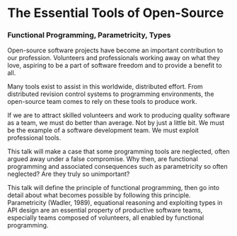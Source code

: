 # The Essential Tools of Open-Source

### Functional Programming, Parametricity, Types

Open-source software projects have become an important contribution to our
profession. Volunteers and professionals working away on what they love,
aspiring to be a part of software freedom and to provide a benefit to all.

Many tools exist to assist in this worldwide, distributed effort. From
distributed revision control systems to programming environments, the
open-source team comes to rely on these tools to produce work.

If we are to attract skilled volunteers and work to producing quality software
as a team, we must do better than average. Not by just a little bit. We must be
the example of a software development team. We must exploit professional tools.

This talk will make a case that some programming tools are neglected, often 
argued away under a false compromise. Why then, are functional programming and
associated consequences such as parametricity so often neglected? Are they truly
so unimportant?

This talk will define the principle of functional programming, then go into
detail about what becomes possible by following this principle. Parametricity
(Wadler, 1989), equational reasoning and exploiting types in API design are an
essential property of productive software teams, especially teams composed of
volunteers, all enabled by functional programming.

